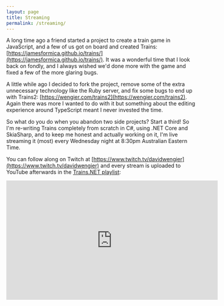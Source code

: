 ```yaml
---
layout: page
title: Streaming
permalink: /streaming/
---
```


A long time ago a friend started a project to create a train game in JavaScript, and a few of us got on board and created Trains: [https://jamesformica.github.io/trains/](https://jamesformica.github.io/trains/). It was a wonderful time that I look back on fondly, and I always wished we'd done more with the game and fixed a few of the more glaring bugs.

A little while ago I decided to fork the project, remove some of the extra unnecessary technology like the Ruby server, and fix some bugs to end up with Trains2: [https://wengier.com/trains2](https://wengier.com/trains2). Again there was more I wanted to do with it but something about the editing experience around TypeScript meant I never invested the time.

So what do you do when you abandon two side projects? Start a third! So I'm re-writing Trains completely from scratch in C#, using .NET Core and SkiaSharp, and to keep me honest and actually working on it, I'm live streaming it (most) every Wednesday night at 8:30pm Australian Eastern Time.

You can follow along on Twitch at [https://www.twitch.tv/davidwengier](https://www.twitch.tv/davidwengier) and every stream is uploaded to YouTube afterwards in the [Trains.NET playlist](https://www.youtube.com/playlist?list=PLTF9e85S45hIKmP7VgV5eUxcoJUxoTs-N):

<iframe width="560" height="315" src="https://www.youtube.com/embed/videoseries?list=PLTF9e85S45hIKmP7VgV5eUxcoJUxoTs-N" frameborder="0" allow="accelerometer; autoplay; encrypted-media; gyroscope; picture-in-picture" allowfullscreen></iframe>